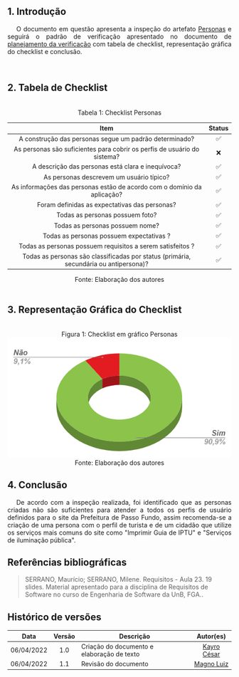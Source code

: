 ## 1. Introdução

<p style="text-indent: 20px; text-align: justify">
O documento em questão apresenta a inspeção do artefato <a href="https://interacao-humano-computador.github.io/2021.2-Prefeitura-de-Passo-Fundo/AnaliseRequisitos/PerfilUsuario/personas/">Personas</a> e seguirá o padrão de verificação apresentado no documento de <a href="https://interacao-humano-computador.github.io/2021.2-Prefeitura-de-Passo-Fundo/Verificacao/planejamento_verificacao/">planejamento da verificação</a> com tabela de checklist, representação gráfica do checklist e conclusão.</p>

<br>

## 2. Tabela de Checklist 
<br>
<center>
<figcaption> Tabela 1: Checklist Personas  </figcaption>

| Item | Status |
|:---:|:---:|
| A construção das personas segue um padrão determinado?| ✅ |
| As personas são suficientes para cobrir os perfis de usuário do sistema?| ❌ |
| A descrição das personas está clara e inequívoca?| ✅ |
| As personas descrevem um usuário típico?| ✅ |
|As informações das personas estão de acordo com o domínio da aplicação?| ✅ |
| Foram definidas as expectativas das personas?| ✅ |
| Todas as personas possuem foto? | ✅ |
| Todas as personas possuem nome?| ✅ |
| Todas as personas possuem expectativas ?| ✅ |
| Todas as personas possuem requisitos a serem satisfeitos ?| ✅ |
| Todas as personas são classificadas por status (primária, secundária ou antipersona)?| ✅ |

<figcaption> Fonte: Elaboração dos autores  </figcaption>
</center>

<br>

## 3. Representação Gráfica do Checklist

<br>

<center>
<figcaption> Figura 1: Checklist em gráfico Personas </figcaption>
<img src="https://raw.githubusercontent.com/Interacao-Humano-Computador/2021.2-Prefeitura-de-Passo-Fundo/main/assets/img/graf_personas.PNG">
<figcaption> Fonte: Elaboração dos autores  </figcaption>
</center>


## 4. Conclusão
<p style="text-indent: 20px; text-align: justify">
 De acordo com a inspeção realizada, foi identificado que as personas criadas não são suficientes para atender a todos os perfis de usuário definidos para o site da Prefeitura de Passo Fundo, assim recomenda-se a criação de uma persona com o perfil de turista e de um cidadão que utilize os serviços mais comuns do site como "Imprimir Guia de IPTU" e "Serviços de iluminação pública".
</p>
        

## Referências bibliográficas

> SERRANO, Maurício; SERRANO, Milene. Requisitos - Aula 23. 19 slides. Material apresentado para a disciplina de Requisitos de Software no curso de Engenharia de Software da UnB, FGA..

## Histórico de versões

 | **Data**   | **Versão** | **Descrição**                            |                **Autor(es)**                 |
 | ---------- | :--------: | ---------------------------------------- | :------------------------------------------: |
 | 06/04/2022 |    1.0     |   Criação do documento e elaboração de texto    |        [Kayro César](https://github.com/kayrocesar)         |
 | 06/04/2022 |    1.1    |   Revisão do documento    | [Magno Luiz](https://github.com/magnluiz) |
